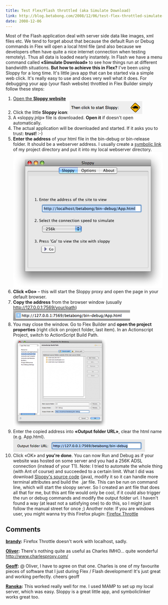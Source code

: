 ```yaml
---
title: Test Flex/Flash throttled (aka Simulate Download)
link: http://blog.betabong.com/2008/12/06/test-flex-throttled-simulate-download/
date: 2008-12-06
---
```



Most of the Flash application deal with server side data like images, xml files etc. We tend to forget about that because the default Run or Debug commands in Flex will open a local html file (and also because we developers often have quite a nice internet connection when testing remotely). Thus all data is loaded nearly instantely. In Flash we have a menu command called **«Simulate Download»** to see how things run at different bandwidth situations. **But how to achieve this in Flex?** I've been using Sloppy for a long time. It's little java app that can be started via a simple web click. It's really easy to use and does very well what it does. For debugging your app (your flash website) throttled in Flex Builder simply follow these steps:   

  1. [Open the **Sloppy website**](http://www.dallaway.com/sloppy/)
  2. Click the little **Sloppy icon**: ![](/uploads/2008/12/picture-10.png)[ ](http://blog.betabong.com/uploads/2008/12/picture-10.png)
  3. A «sloppy.jnlp» file is downloaded. **Open it** if doesn't open automatically.
  4. The actual application will be downloaded and started. If it asks you to trust: **trust!** :-)
  5. **Enter the address** of your html file in the bin-debug or bin-release folder. It should be a webserver address. I usually create a [symbolic link](http://www.macupdate.com/info.php/id/10433/symboliclinker) of my project directory and put it into my local webserver directory. ![](/uploads/2008/12/picture-11.png)
  6. **Click «Go»** – this will start the Sloppy proxy and open the page in your default browser. 
  7. **Copy the address** from the browser window (usually http://127.0.0.1:7569/your/path) ![](/uploads/2008/12/picture-12.png)
  8. You may close the window. Go to Flex Builder and **open the project properties** (right click on project folder, last item). In an Actionscript Project, switch to ActionScript Build Path. ![](/uploads/2008/12/picture-14-300x289.png) 
  9. Enter the copied address into **«Output folder URL»**, clear the html name (e.g. App.html). ![](/uploads/2008/12/picture-15.png)
  10. Click «OK» and **you're done**. You can now Run and Debug as if your website was hosted on some server and you had a 256K ADSL connection (instead of your T1).
Note: I tried to automate the whole thing (with Ant of course) and succeeded to a certain limit. What I did was download [Sloopy's source code](http://code.google.com/p/sloppy/) (java), modify it so it can handle more terminal attributes and build the  .jar file. This can be run on command line, which will start the sloopy server. So I created an ant file that does all that for me, but this ant file would only be cool, if it could also trigger the run or debug commands and modify the output folder url. I haven't found a way (at least not a satisfying one) to do this, so I might just follow the manual street for once ;) Another note: If you are windows user, you might wanna try this Firefox plugin: [Firefox Throttle](https://addons.mozilla.org/en-US/firefox/addon/5917)

## Comments

**[brandy](#13 "2008-12-15 23:13:11"):** Firefox Throttle doesn't work with localhost, sadly.

**[Oliver](#20 "2009-01-16 00:12:28"):** There's nothing quite as useful as Charles IMHO... quite wonderful http://www.charlesproxy.com/

**[Geoff](#24 "2009-03-06 11:17:24"):** @ Oliver, I have to agree on that one. Charles is one of my favourite pieces of software that I just during Flex / Flash development! It's just great and working perfectly. cheers geoff

**[Ranoka](#80 "2010-03-06 19:30:32"):** This worked really well for me. I used MAMP to set up my local server, which was easy. Sloppy is a great little app, and symboliclinker works great too.

